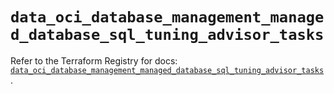 # `data_oci_database_management_managed_database_sql_tuning_advisor_tasks`

Refer to the Terraform Registry for docs: [`data_oci_database_management_managed_database_sql_tuning_advisor_tasks`](https://registry.terraform.io/providers/hashicorp/oci/7.19.0/docs/data-sources/database_management_managed_database_sql_tuning_advisor_tasks).
